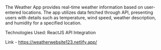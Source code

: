 The Weather App provides real-time weather information based on user-entered locations. The app utilizes data fetched through API, presenting users with details such as temperature, wind speed, weather description, and humidity for a specified location.

Technologies Used:
ReactJS
API Integration

Link - https://weatherwebsite123.netlify.app/
